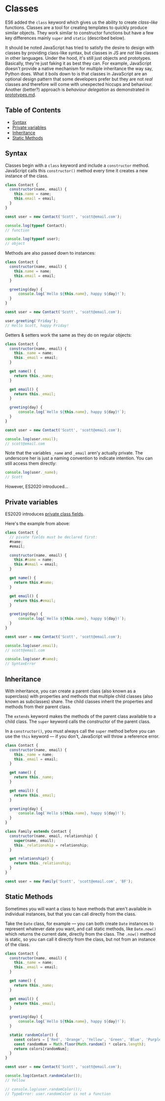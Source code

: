 # Classes


ES6 added the `class` keyword which gives us the ability to create *class-like* functions. Classes are a tool for creating templates to quickly produce similar objects. They work similar to constructor functions but have a few key differences mainly `super` and `static` (described below).

It should be noted JavaScript has tried to satisfy the desire to design with classes by providing class-like syntax, but classes in JS are *not* like classes in other languages. Under the hood, it's still just objects and prototypes. Basically, they're just faking it as best they can. For example, JavaScript doesn't provide a native mechanism for multiple inheritance the way say, Python does. What it boils down to is that classes in JavaScript are an optional design pattern that some developers prefer but they are not *real* classes and therefore will come with unexpected hiccups and behaviour. Another (better?) approach is *behaviour delegation* as demonstrated in [prototypes.md](prototypes.md).


## Table of Contents

<!-- toc -->

- [Syntax](#syntax)
- [Private variables](#private-variables)
- [Inheritance](#inheritance)
- [Static Methods](#static-methods)

<!-- tocstop -->

## Syntax

Classes begin with a `class` keyword and include a `constructor` method. JavaScript calls this `constructor()` method every time it creates a new instance of the class.

```javascript
class Contact {
  constructor(name, email) {
    this.name = name;
    this.email = email;
  }
}

const user = new Contact('Scott', 'scott@email.com');

console.log(typeof Contact);
// function

console.log(typeof user);
// object
```

Methods are also passed down to instances:

```javascript
class Contact {
  constructor(name, email) {
    this.name = name;
    this.email = email;
  }

  greeting(day) {
      console.log(`Hello ${this.name}, happy ${day}!`);
  }
}

const user = new Contact('Scott', 'scott@email.com');

user.greeting('Friday');
// Hello Scott, happy Friday!
```

Getters & setters work the same as they do on regular objects:

```javascript
class Contact {
  constructor(name, email) {
    this._name = name;
    this._email = email;
  }

  get name() {
    return this._name;
  }

  get email() {
    return this._email;
  }

  greeting(day) {
      console.log(`Hello ${this.name}, happy ${day}!`);
  }
}

const user = new Contact('Scott', 'scott@email.com');

console.log(user.email);
// scott@email.com
```

Note that the variables `_name` and `_email` aren'y actually private. The underscore her is just a naming convention to indicate intention. You can still access them directly:

```javascript
console.log(user._name);
// Scott
```

However, ES2020 introduced...


## Private variables 

ES2020 introduces [private class fields](https://developer.mozilla.org/en-US/docs/Web/JavaScript/Reference/Classes/Private_class_fields).

Here's the example from above:

```javascript
class Contact {
  // pivate fields must be declared first:
  #name;
  #email;

  constructor(name, email) {
    this.#name = name;
    this.#email = email;
  }

  get name() {
    return this.#name;
  }

  get email() {
    return this.#email;
  }

  greeting(day) {
      console.log(`Hello ${this.name}, happy ${day}!`);
  }
}

const user = new Contact('Scott', 'scott@email.com');

console.log(user.email);
// scott@email.com

console.log(user.#name);
// SyntaxError
```


## Inheritance

With inheritance, you can create a parent class (also known as a superclass) with properties and methods that multiple child classes (also known as subclasses) share. The child classes inherit the properties and methods from their parent class.

The `extends` keyword makes the methods of the parent class available to a child class. The `super` keyword calls the constructor of the parent class.

In a `constructor()`, you must always call the `super` method before you can use the `this` keyword — if you don't, JavaScript will throw a reference error.

```javascript
class Contact {
  constructor(name, email) {
    this._name = name;
    this._email = email;
  }

  get name() {
    return this._name;
  }

  get email() {
    return this._email;
  }

  greeting(day) {
      console.log(`Hello ${this.name}, happy ${day}!`);
  }
}

class Family extends Contact {
  constructor(name, email, relationship) {
    super(name, email);
    this._relationship = relationship;
  }

  get relationship() {
    return this._relationship;
  }
}

const user = new Family('Scott', 'scott@email.com', 'BF');
```

## Static Methods

Sometimes you will want a class to have methods that aren't available in individual instances, but that you can call directly from the class.

Take the `Date` class, for example — you can both create `Date` instances to represent whatever date you want, and call static methods, like `Date.now()` which returns the current date, directly from the class. The `.now()` method is static, so you can call it directly from the class, but not from an instance of the class.

```javascript
class Contact {
  constructor(name, email) {
    this._name = name;
    this._email = email;
  }

  get name() {
    return this._name;
  }

  get email() {
    return this._email;
  }

  greeting(day) {
      console.log(`Hello ${this.name}, happy ${day}!`);
  }

  static randomColor() {
    const colors = ['Red', 'Orange', 'Yellow', 'Green', 'Blue', 'Purple', 'Violet', 'Black'];
    const randomNum = Math.floor(Math.random() * colors.length);
    return colors[randomNum];
  }
}

const user = new Contact('Scott', 'scott@email.com');

console.log(Contact.randomColor());
// Yellow

// console.log(user.randomColor());
// TypeError: user.randomColor is not a function
```
